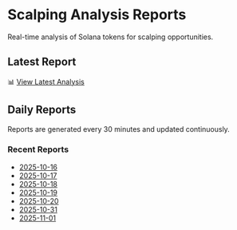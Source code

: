 # Scalping Analysis Reports

Real-time analysis of Solana tokens for scalping opportunities.

## Latest Report

📊 [View Latest Analysis](LATEST.md)

## Daily Reports

Reports are generated every 30 minutes and updated continuously.

### Recent Reports
- [2025-10-16](2025-10-16.md)
- [2025-10-17](2025-10-17.md)
- [2025-10-18](2025-10-18.md)
- [2025-10-19](2025-10-19.md)
- [2025-10-20](2025-10-20.md)
- [2025-10-31](2025-10-31.md)
- [2025-11-01](2025-11-01.md)
